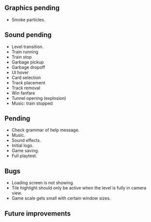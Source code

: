 ## Graphics pending
- Smoke particles.

## Sound pending
- Level transition.
- Train running
- Train stop
- Garbage pickup
- Garbage dropoff
- UI hover
- Card selection
- Track placement
- Track removal
- Win fanfare
- Tunnel opening (explosion)
- Music: train stopped

## Pending
- Check grammar of help message.
- Music.
- Sound effects.
- Initial logo.
- Game saving.
- Full playtest.

## Bugs
- Loading screen is not showing.
- Tile highlight should only be active when the level is fully in camera view.
- Game scale gets small with certain window sizes.

## Future improvements
